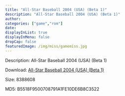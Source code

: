 ```yaml
---
title: "All-Star Baseball 2004 (USA) (Beta 1)"
description: "All-Star Baseball 2004 (USA) (Beta 1)"
author: 
categories: ["game","rom"]
date: 
displayInList: true
displayInMenu: false
dropCap: false
featuredImage: /img/miss/gamemiss.jpg
---
```


Description: All-Star Baseball 2004 (USA) (Beta 1)

Download: <a style="text-decoration:underline;" href="https://mega.nz/#!jKImXAaA!enog2Oc4VvQ3jA1D-2PU3xhVAgB6GP0T2wQ3aSNKIVo" target = "_blank" rel = "nofollow" > All-Star Baseball 2004 (USA) (Beta 1)</a>

Size: 8388608

MD5: B5518F9500708791A1FE10DE6B8C3522

